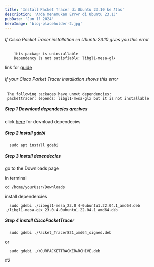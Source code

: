 ```yaml
---
title: 'Install Packet Tracer di Ubuntu 23.10 ke Atas'
description: 'Anda menemukan Error di Ubuntu 23.10'
pubDate: 'Jun 15 2024'
heroImage: 'blog-placeholder-2.jpg'
---
```


###### If Cisco Packet Tracer installation on Ubuntu 23.10 gives you this error

```
    This package is uninstallable
    Dependency is not satisfiable: libgl1-mesa-glx
```
 link for  [guide](https://github.com/PetrusNoleto/Error-in-install-cisco-packet-tracer-in-ubuntu-23.10-Dependency-is-not-satisfiable-libgl1-mesa-glx)


###### If your Cisco Packet Tracer installation shows this error
 ```
  The following packages have unmet dependencies:
  packettracer: depends: libgl1-mesa-glx but it is not installable
```
  




##### Step 1 Download dependecies archives
  click [here](https://github.com/PetrusNoleto/error-in-install-cisco-packet-tracer-in-ubuntu-23.10---guide-instalation/releases/tag/CiscoPacketTracerFixUnmetDependenciesUbuntu23.10) for download dependecies


##### Step 2 install gdebi

```
  sudo apt install gdebi
```
##### Step 3 install dependecies
  go to the Downloads page
  
  in terminal
  ```
  cd /home/yourUser/Downloads
  ```
  install dependencies
  ```
    sudo gdebi ./libegl1-mesa_23.0.4-0ubuntu1.22.04.1_amd64.deb ./libgl1-mesa-glx_23.0.4-0ubuntu1.22.04.1_amd64.deb
  ```
##### Step 4 install CiscoPacketTracer
  ```
    sudo gdebi ./Packet_Tracer821_amd64_signed.deb 
  ```
  
  or
  
  ```
    sudo gdebi ./YOURPACKETTRACKERARCHIVE.deb 
  ```

#2
